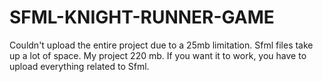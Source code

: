 # SFML-KNIGHT-RUNNER-GAME
Couldn't upload the entire project due to a 25mb limitation. Sfml files take up a lot of space. My project 220 mb. If you want it to work, you have to upload everything related to Sfml.
